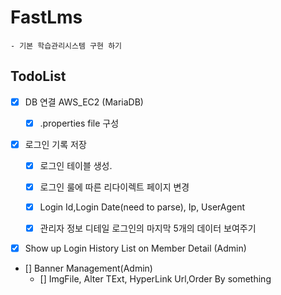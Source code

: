 # FastLms
    - 기본 학습관리시스템 구현 하기
## TodoList
- [x] DB 연결 AWS_EC2 (MariaDB)
  - [x] .properties file 구성

- [x] 로그인 기록 저장
  - [x] 로그인 테이블 생성.
  - [x] 로그인 룰에 따른 리다이렉트 페이지 변경 
  - [x] Login Id,Login Date(need to parse), Ip, UserAgent
  - [x] 관리자 정보 디테일 로그인의 마지막 5개의 데이터 보여주기


- [x] Show up Login History List on Member Detail (Admin)


- [] Banner Management(Admin)
  - [] ImgFile, Alter TExt, HyperLink Url,Order By something
